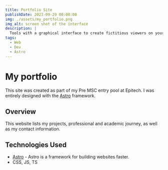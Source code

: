 ```yaml
---
title: Portfolio Site
publishDate: 2023-09-29 00:00:00
img: ./assets/my_portfolio.png
img_alt: screen shot of the interface
description: |
  Tools with a graphical interface to create fictitious viewers on your live streams!
tags:
  - Web
  - Dev
  - Astro
---
```


# My portfolio

This site was created as part of my Pre MSC entry pool at Epitech. I was entirely designed with the [Astro](https://astro.build/) framework.

## Overview

This website lists my projects, professional and academic journey, as well as my contact information.

## Technologies Used

- [Astro](https://astro.build/) - Astro is a framework for building websites faster.
- CSS, JS, TS